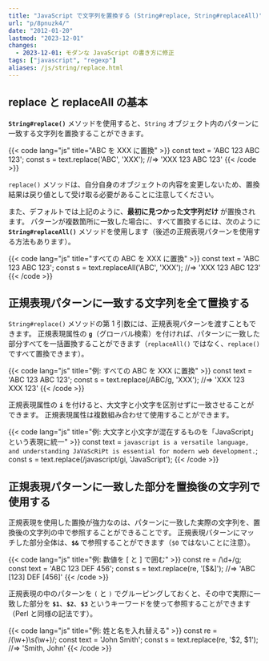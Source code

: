 ```yaml
---
title: "JavaScript で文字列を置換する (String#replace, String#replaceAll)"
url: "p/8pnuzk4/"
date: "2012-01-20"
lastmod: "2023-12-01"
changes:
  - 2023-12-01: モダンな JavaScript の書き方に修正
tags: ["javascript", "regexp"]
aliases: /js/string/replace.html
---
```


replace と replaceAll の基本
----

__`String#replace()`__ メソッドを使用すると、`String` オブジェクト内のパターンに一致する文字列を置換することができます。

{{< code lang="js" title="ABC を XXX に置換" >}}
const text = 'ABC 123 ABC 123';
const s = text.replace('ABC', 'XXX');  //=> 'XXX 123 ABC 123'
{{< /code >}}

`replace()` メソッドは、自分自身のオブジェクトの内容を変更しないため、置換結果は戻り値として受け取る必要があることに注意してください。

また、デフォルトでは上記のように、__最初に見つかった文字列だけ__ が置換されます。
パターンが複数箇所に一致した場合に、すべて置換するには、次のように __`String#replaceAll()`__ メソッドを使用します（後述の正規表現パターンを使用する方法もあります）。

{{< code lang="js" title="すべての ABC を XXX に置換" >}}
const text = 'ABC 123 ABC 123';
const s = text.replaceAll('ABC', 'XXX');  //=> 'XXX 123 ABC 123'
{{< /code >}}


正規表現パターンに一致する文字列を全て置換する
----

`String#replace()` メソッドの第 1 引数には、正規表現パターンを渡すこともできます。
正規表現属性の __`g`__（グローバル検索）を付ければ、パターンに一致した部分すべてを一括置換することができます（`replaceAll()` ではなく、`replace()` ですべて置換できます）。

{{< code lang="js" title="例: すべての ABC を XXX に置換" >}}
const text = 'ABC 123 ABC 123';
const s = text.replace(/ABC/g, 'XXX');  //=> 'XXX 123 XXX 123'
{{< /code >}}

正規表現属性の __`i`__ を付けると、大文字と小文字を区別せずに一致させることができます。
正規表現属性は複数組み合わせて使用することができます。

{{< code lang="js" title="例: 大文字と小文字が混在するものを「JavaScript」という表現に統一" >}}
const text = `javascript is a versatile language, and understanding
JaVaScRiPt is essential for modern web development.`;
const s = text.replace(/javascript/gi, 'JavaScript');
{{< /code >}}


正規表現パターンに一致した部分を置換後の文字列で使用する
----

正規表現を使用した置換が強力なのは、パターンに一致した実際の文字列を、置換後の文字列の中で参照することができることです。
正規表現パターンにマッチした部分全体は、__`$&`__ で参照することができます（`$0` ではないことに注意）。

{{< code lang="js" title="例: 数値を [ と ] で囲む" >}}
const re = /\d+/g;
const text = 'ABC 123 DEF 456';
const s = text.replace(re, '[$&]');  //=> 'ABC [123] DEF [456]'
{{< /code >}}

正規表現の中のパターンを `(` と `)` でグルーピングしておくと、その中で実際に一致した部分を __`$1`__、__`$2`__、__`$3`__ というキーワードを使って参照することができます（Perl と同様の記法です）。

{{< code lang="js" title="例: 姓と名を入れ替える" >}}
const re = /(\w+)\s(\w+)/;
const text = 'John Smith';
const s = text.replace(re, '$2, $1');  //=> 'Smith, John'
{{< /code >}}

